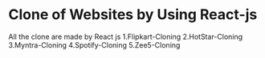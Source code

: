 # Clone of Websites by Using React-js
All the clone are made by React js
1.Flipkart-Cloning
2.HotStar-Cloning
3.Myntra-Cloning
4.Spotify-Cloning
5.Zee5-Cloning
